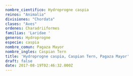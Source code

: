 ```yaml
---
nombre_cientifico: Hydroprogne caspia
reinos: "Animalia"
divisiones: "Chordata"
clases: "Aves"
ordenes: Charadriiformes
familias: 'Laridae '
generos: Hydroprogne
especie: caspia
nombre_comun: Pagaza Mayor
nombre_ingles: Caspian Tern
title: 'Hydroprogne caspia, Caspian Tern, Pagaza Mayor'
draft: false
date: 2017-08-19T02:46:32.000Z
---
```



